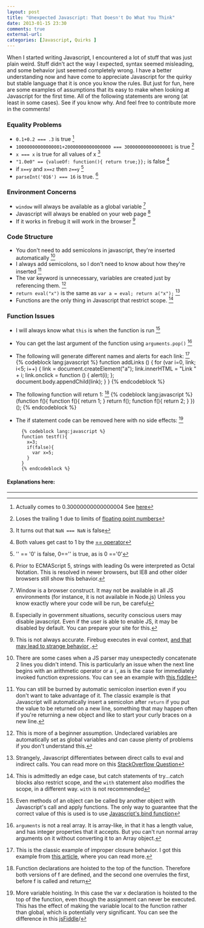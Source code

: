```yaml
---
layout: post 
title: "Unexpected Javascript: That Doesn't Do What You Think" 
date: 2013-01-15 23:30 
comments: true 
external-url: 
categories: [Javascript, Quirks ] 
---
```


When I started writing Javascript, I encountered a lot of stuff that was just plain weird.  Stuff didn't act the way I expected, syntax seemed misleading, and some behavior just seemed completely wrong.  I have a better understanding now and have come to appreciate Javascript for the quirky but stable language that it is once you know the rules.  But just for fun, here are some examples of assumptions that its easy to make when looking at Javascript for the first time.  All of the following statements are wrong (at least in some cases).  See if you know why.  And feel free to contribute more in the comments!

<!-- more -->

### Equality Problems

- ```0.1+0.2 === .3``` is true [^1]
- ```10000000000000001+20000000000000000 === 300000000000000001``` is true [^2]
- ``` x === x ``` is true for all values of x [^3]
- ```"1.0e0" == {valueOf: function(){ return true;}};``` is false [^4]
- if ```x==y``` and ```x==z``` then ```z==y``` [^5]
- ```parseInt('016') === 16``` is true. [^6]

### Environment Concerns

- ```window``` will always be available as a global variable [^7]
- Javascript will always be enabled on your web page [^8]
- If it works in firebug it will work in the browser [^9]

### Code Structure

- You don't need to add semicolons in javascript, they're inserted automatically [^10]
- I always add semicolons, so I don't need to know about how they're inserted [^11]
- The var keyword is unnecessary, variables are created just by referencing them. [^12]
- ```return eval("x")``` is the same as ```var a = eval; return a("x");``` [^13]
- Functions are the only thing in Javascript that restrict scope.  [^14]

### Function Issues

- I will always know what ```this``` is when the function is run [^15]
- You can get the last argument of the function using ```arguments.pop()``` [^16]
- The following will generate different names and alerts for each link: [^17]
        {% codeblock lang:javascript %}
        function addLinks () {
            for (var i=0, link; i<5; i++) {
                link = document.createElement("a");
                link.innerHTML = "Link " + i;
                link.onclick = function () {
                    alert(i);
                };
                document.body.appendChild(link);
            }
        }
        {% endcodeblock %}
    
-  The following function will return 1: [^18]
        {% codeblock lang:javascript %}
        (function f(){
            function f(){ return 1; }
            return f();
            function f(){ return 2; }
          })();
        {% endcodeblock %}

- The if statement code can be removed here with no side effects: [^19]

        {% codeblock lang:javascript %}
        function testf(){
          x=3;
          if(false){
            var x=5;
          }
        }
        {% endcodeblock %}

#### Explanations here:
---

[^1]: Actually comes to 0.30000000000000004 See [here][floatingpoint]
[^2]: Loses the trailing 1 due to limits of [floating point numbers][floatingpoint]
[^3]: It turns out that ```NaN === NaN``` is false
[^4]: Both values get cast to 1 by the [== operator][eqeq]
[^5]: '' == '0' is false, 0=='' is true, as is 0 =='0'
[^6]: Prior to ECMAScript 5, strings with leading 0s were interpreted as Octal Notation.  This is resolved in newer browsers, but IE8 and other older browsers still show this behavior.
[^7]: Window is a browser construct.  It may not be available in all JS environments (for instance, it is not available in Node.js)  Unless you know exactly where your code will be run, be careful
[^8]: Especially in government situations, security conscious users may disable javascript.  Even if the user is able to enable JS, it may be disabled by default.  You can prepare your site for this.
[^9]: This is not always accurate.  Firebug executes in eval context, [and that may lead to strange behavior ][deletebreakdown].
[^10]: There are some cases when a JS parser may unexpectedly concatenate 2 lines you didn't intend.  This is particularly an issue when the next line begins with an arithmetic operator or a ```(```, as is the case for immediately invoked function expressions.  You can see an example with [this fiddle][semicolonfiddle]
[^11]: You can still be burned by automatic semicolon insertion even if you don't want to take advantage of it.  The classic example is that Javascript will automatically insert a semicolon after ```return``` if you put the value to be returned on a new line, something that may happen often if you're returning a new object and like to start your curly braces on a new line.
[^12]: This is more of a beginner assumption.  Undeclared variables are automatically set as global variables and can cause plenty of problems if you don't understand this.
[^13]: Strangely, Javascript differentiates between direct calls to eval and indirect calls. You can read more on this [StackOverflow Question][SOeval]
[^14]: This is admittedly an edge case, but catch statements of try...catch blocks also restrict scope, and the ```with``` statement also modifies the scope, in a different way.  ```with``` is not recommended
[^15]: Even methods of an object can be called by another object with Javascript's call and apply functions.  The only way to guarantee that the correct value of this is used is to use [Javascript's bind function][bindmdn]
[^16]: ```arguments``` is not a real array.  It is array-like, in that it has a length value, and has integer properties that it accepts.  But you can't run normal array arguments on it without converting it to an Array object.
[^17]: This is the classic example of improper closure behavior.  I got this example from [this article][closures], where you can read more.
[^18]: Function declarations are hoisted to the top of the function.  Therefore both versions of f are defined, and the second one overrules the first, before f is called and return
[^19]: More variable hoisting.  In this case the var x declaration is hoisted to the top of the function, even though the assignment can never be executed.  This has the effect of making the variable local to the function rather than global, which is potentially very significant.  You can see the difference in this [jsFiddle][hoistingfiddle]/


[floatingpoint]: http://stackoverflow.com/questions/588004/is-javascripts-floating-point-math-broken
[eqeq]:http://stackoverflow.com/questions/359494/javascript-vs-does-it-matter-which-equal-operator-i-use
[closures]: http://robertnyman.com/2008/10/09/explaining-javascript-scope-and-closures/
[jsquiz]: http://perfectionkills.com/javascript-quiz/
[hoistingfiddle]: http://jsfiddle.net/H4bCx/
[deletebreakdown]: http://perfectionkills.com/understanding-delete/
[semicolonfiddle]: http://jsfiddle.net/2XSCk/
[SOeval]: http://stackoverflow.com/questions/9107240/1-evalthis-vs-evalthis-in-javascript
[bindmdn]:https://developer.mozilla.org/en-US/docs/JavaScript/Reference/Global_Objects/Function/bind